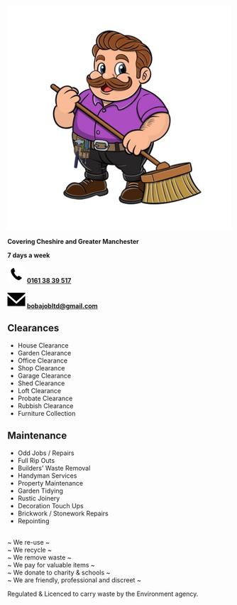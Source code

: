 ![Bob-a-Job Image](images/bobajob.jpg)

**Covering Cheshire and Greater Manchester**

**7 days a week**

![Phone Icon](icons/phone.svg) **[0161 38 39 517](tel:01613839517)**

![Email Icon](icons/email.svg) **[bobajobltd@gmail.com](mailto:bobajobltd@gmail.com)**


## Clearances

- House Clearance
- Garden Clearance
- Office Clearance
- Shop Clearance
- Garage Clearance
- Shed Clearance
- Loft Clearance
- Probate Clearance
- Rubbish Clearance
- Furniture Collection

## Maintenance

- Odd Jobs / Repairs
- Full Rip Outs
- Builders' Waste Removal
- Handyman Services
- Property Maintenance
- Garden Tidying
- Rustic Joinery
- Decoration Touch Ups
- Brickwork / Stonework Repairs
- Repointing

<div class="bobajob-green">
<p><br>
~ We re-use ~ <br>
~ We recycle ~ <br>
~ We remove waste ~ <br>
~ We pay for valuable items ~ <br>
~ We donate to charity & schools ~<br>
~ We are friendly, professional and discreet ~ <br>
</p>
</div>

Regulated & Licenced to carry waste by the Environment agency.
